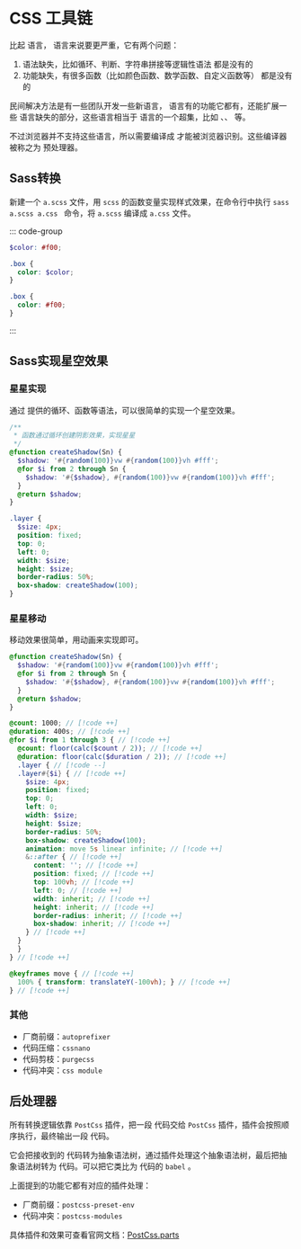 # CSS 工具链

比起 <SpecialWords text="JavaScript" /> 语言， <SpecialWords text="CSS" /> 语言来说要更严重，它有两个问题：

1. 语法缺失，比如循环、判断、字符串拼接等逻辑性语法 <SpecialWords text="CSS" /> 都是没有的
2. 功能缺失，有很多函数（比如颜色函数、数学函数、自定义函数等） <SpecialWords text="CSS" /> 都是没有的

民间解决方法是有一些团队开发一些新语言，<SpecialWords text="CSS" /> 语言有的功能它都有，还能扩展一些 <SpecialWords text="CSS" /> 语言缺失的部分，这些语言相当于 <SpecialWords text="CSS" /> 语言的一个超集，比如 <SpecialWords text="SASS" />、<SpecialWords text="LESS" />、<SpecialWords text="Stylus" /> 等。

不过浏览器并不支持这些语言，所以需要编译成 <SpecialWords text="CSS" /> 才能被浏览器识别。这些编译器被称之为 <SpecialWords text="CSS" /> 预处理器。

## Sass转换

新建一个 `a.scss` 文件，用 `scss` 的函数变量实现样式效果，在命令行中执行 `sass a.scss a.css ` 命令，将 `a.scss` 编译成 `a.css` 文件。

::: code-group
```scss [a.scss]
$color: #f00;

.box {
  color: $color;
}
```

```css [a.css]
.box {
  color: #f00;
}
```
:::

## Sass实现星空效果

### 星星实现

通过 <SpecialWords text="SASS" /> 提供的循环、函数等语法，可以很简单的实现一个星空效果。

```scss
/**
 * 函数通过循环创建阴影效果，实现星星
 */
@function createShadow(Sn) {
  $shadow: '#{random(100)}vw #{random(100)}vh #fff';
  @for $i from 2 through Sn {
    $shadow: '#{$shadow}, #{random(100)}vw #{random(100)}vh #fff';
  }
  @return $shadow;
}

.layer {
  $size: 4px;
  position: fixed;
  top: 0;
  left: 0;
  width: $size;
  height: $size;
  border-radius: 50%;
  box-shadow: createShadow(100);
}
```

### 星星移动

移动效果很简单，用动画来实现即可。

```scss
@function createShadow(Sn) {
  $shadow: '#{random(100)}vw #{random(100)}vh #fff';
  @for $i from 2 through Sn {
    $shadow: '#{$shadow}, #{random(100)}vw #{random(100)}vh #fff';
  }
  @return $shadow;
}

@count: 1000; // [!code ++]
@duration: 400s; // [!code ++]
@for $i from 1 through 3 { // [!code ++]
  @count: floor(calc($count / 2)); // [!code ++]
  @duration: floor(calc($duration / 2)); // [!code ++]
  .layer { // [!code --]
  .layer#{$i} { // [!code ++]
    $size: 4px;
    position: fixed;
    top: 0;
    left: 0;
    width: $size;
    height: $size;
    border-radius: 50%;
    box-shadow: createShadow(100);
    animation: move 5s linear infinite; // [!code ++]
    &::after { // [!code ++]
      content: ''; // [!code ++]
      position: fixed; // [!code ++]
      top: 100vh; // [!code ++]
      left: 0; // [!code ++]
      width: inherit; // [!code ++]
      height: inherit; // [!code ++]
      border-radius: inherit; // [!code ++]
      box-shadow: inherit; // [!code ++]
    } // [!code ++]
  }
  }
} // [!code ++]

@keyframes move { // [!code ++]
  100% { transform: translateY(-100vh); } // [!code ++]
} // [!code ++]
```

### 其他

- 厂商前缀：`autoprefixer`
- 代码压缩：`cssnano`
- 代码剪枝：`purgecss`
- 代码冲突：`css module`

## 后处理器

所有转换逻辑依靠 `PostCss` 插件，把一段 <SpecialWords text="CSS" /> 代码交给 `PostCss` 插件，插件会按照顺序执行，最终输出一段 <SpecialWords text="CSS" /> 代码。

它会把接收到的 <SpecialWords text="CSS" /> 代码转为抽象语法树，通过插件处理这个抽象语法树，最后把抽象语法树转为 <SpecialWords text="CSS" /> 代码。可以把它类比为 <SpecialWords text="JavaScript" /> 代码的 `babel` 。

上面提到的功能它都有对应的插件处理：
- 厂商前缀：`postcss-preset-env`
- 代码冲突：`postcss-modules`

具体插件和效果可查看官网文档：[PostCss.parts](https://www.postcss.parts)
